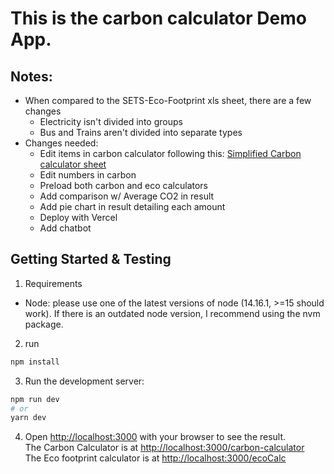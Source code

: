 # This is the carbon calculator Demo App.

## Notes:
- When compared to the SETS-Eco-Footprint xls sheet, there are a few changes
  - Electricity isn't divided into groups
  - Bus and Trains aren't divided into separate types
- Changes needed:
  - Edit items in carbon calculator following this: [Simplified Carbon calculator sheet](https://onedrive.live.com/view.aspx?resid=EF43F4B7072F8749!19641&ithint=file%2cxlsx&authkey=!AP_FdQe9ATbl-Jo)
  - Edit numbers in carbon 
  - Preload both carbon and eco calculators
  - Add comparison w/ Average CO2 in result
  - Add pie chart in result detailing each amount
  - Deploy with Vercel
  - Add chatbot
## Getting Started & Testing
1. Requirements
- Node: please use one of the latest versions of node (14.16.1, >=15 should work). If there is an outdated node version, I recommend using the nvm package.
2. run 
```bash
npm install
```
3. Run the development server:
```bash
npm run dev
# or
yarn dev
```

4. Open [http://localhost:3000](http://localhost:3000) with your browser to see the result.  
The Carbon Calculator is at [http://localhost:3000/carbon-calculator](http://localhost:3000/carbon-calculator)  
The Eco footprint calculator is at [http://localhost:3000/ecoCalc](http://localhost:3000/eco-calculator)

